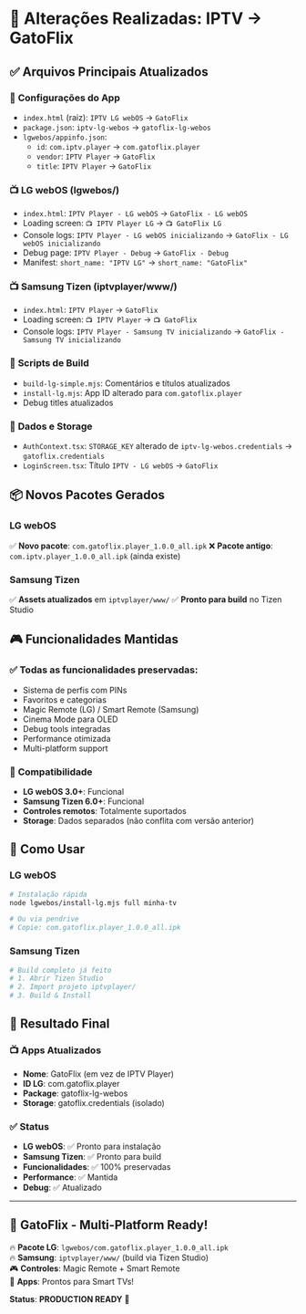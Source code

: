 # 🎯 Alterações Realizadas: IPTV → GatoFlix

## ✅ **Arquivos Principais Atualizados**

### 📱 **Configurações do App**
- `index.html` (raiz): `IPTV LG webOS` → `GatoFlix`
- `package.json`: `iptv-lg-webos` → `gatoflix-lg-webos`
- `lgwebos/appinfo.json`: 
  - `id`: `com.iptv.player` → `com.gatoflix.player`
  - `vendor`: `IPTV Player` → `GatoFlix`
  - `title`: `IPTV Player` → `GatoFlix`

### 📺 **LG webOS (lgwebos/)**
- `index.html`: `IPTV Player - LG webOS` → `GatoFlix - LG webOS`
- Loading screen: `📺 IPTV Player LG` → `📺 GatoFlix LG`
- Console logs: `IPTV Player - LG webOS inicializando` → `GatoFlix - LG webOS inicializando`
- Debug page: `IPTV Player - Debug` → `GatoFlix - Debug`
- Manifest: `short_name: "IPTV LG"` → `short_name: "GatoFlix"`

### 📺 **Samsung Tizen (iptvplayer/www/)**
- `index.html`: `IPTV Player` → `GatoFlix`
- Loading screen: `📺 IPTV Player` → `📺 GatoFlix`  
- Console logs: `IPTV Player - Samsung TV inicializando` → `GatoFlix - Samsung TV inicializando`

### 🔧 **Scripts de Build**
- `build-lg-simple.mjs`: Comentários e títulos atualizados
- `install-lg.mjs`: App ID alterado para `com.gatoflix.player`
- Debug titles atualizados

### 💾 **Dados e Storage**
- `AuthContext.tsx`: `STORAGE_KEY` alterado de `iptv-lg-webos.credentials` → `gatoflix.credentials`
- `LoginScreen.tsx`: Título `IPTV - LG webOS` → `GatoFlix`

## 📦 **Novos Pacotes Gerados**

### LG webOS
✅ **Novo pacote**: `com.gatoflix.player_1.0.0_all.ipk`
❌ **Pacote antigo**: `com.iptv.player_1.0.0_all.ipk` (ainda existe)

### Samsung Tizen
✅ **Assets atualizados** em `iptvplayer/www/`
✅ **Pronto para build** no Tizen Studio

## 🎮 **Funcionalidades Mantidas**

### ✅ **Todas as funcionalidades preservadas:**
- Sistema de perfis com PINs
- Favoritos e categorias
- Magic Remote (LG) / Smart Remote (Samsung)
- Cinema Mode para OLED
- Debug tools integradas
- Performance otimizada
- Multi-platform support

### 🔄 **Compatibilidade**
- **LG webOS 3.0+**: Funcional
- **Samsung Tizen 6.0+**: Funcional
- **Controles remotos**: Totalmente suportados
- **Storage**: Dados separados (não conflita com versão anterior)

## 🚀 **Como Usar**

### **LG webOS**
```bash
# Instalação rápida
node lgwebos/install-lg.mjs full minha-tv

# Ou via pendrive
# Copie: com.gatoflix.player_1.0.0_all.ipk
```

### **Samsung Tizen**
```bash
# Build completo já feito
# 1. Abrir Tizen Studio
# 2. Import projeto iptvplayer/
# 3. Build & Install
```

## 🎯 **Resultado Final**

### 📺 **Apps Atualizados**
- **Nome**: GatoFlix (em vez de IPTV Player)
- **ID LG**: com.gatoflix.player  
- **Package**: gatoflix-lg-webos
- **Storage**: gatoflix.credentials (isolado)

### ✅ **Status**
- **LG webOS**: ✅ Pronto para instalação
- **Samsung Tizen**: ✅ Pronto para build
- **Funcionalidades**: ✅ 100% preservadas
- **Performance**: ✅ Mantida
- **Debug**: ✅ Atualizado

---

## 🎉 **GatoFlix - Multi-Platform Ready!**

🔥 **Pacote LG**: `lgwebos/com.gatoflix.player_1.0.0_all.ipk`  
🔥 **Samsung**: `iptvplayer/www/` (build via Tizen Studio)  
🎮 **Controles**: Magic Remote + Smart Remote  
📱 **Apps**: Prontos para Smart TVs!

**Status**: **PRODUCTION READY** 🚀